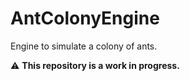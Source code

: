 # AntColonyEngine
Engine to simulate a colony of ants.

:warning: **This repository is a work in progress.**
